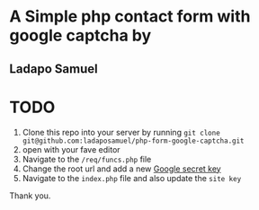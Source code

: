 # A Simple php contact form with google captcha by 
## Ladapo Samuel

# TODO
1. Clone this repo into your server by running `git clone git@github.com:ladaposamuel/php-form-google-captcha.git`
2. open with your fave editor 
3. Navigate to the `/req/funcs.php` file
4. Change the root url and add a new [Google secret key](https://www.google.com/recaptcha/admin)
5. Navigate to the `index.php` file and also update the `site key`

Thank you.
